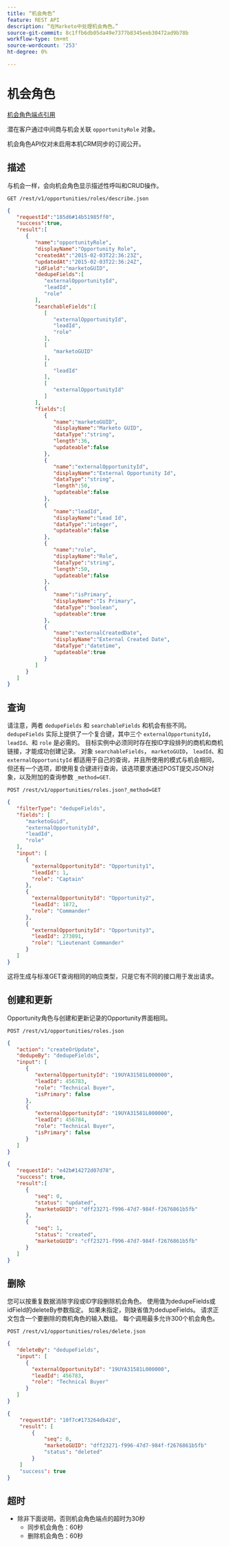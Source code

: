 ```yaml
---
title: “机会角色”
feature: REST API
description: “在Marketo中处理机会角色。”
source-git-commit: 8c1ffb6db05da49e7377b8345eeb30472ad9b78b
workflow-type: tm+mt
source-wordcount: '253'
ht-degree: 0%

---
```



# 机会角色

[机会角色端点引用](https://developer.adobe.com/marketo-apis/api/mapi/#tag/Opportunities/operation/getOpportunityRolesUsingGET)

潜在客户通过中间商与机会关联 `opportunityRole` 对象。

机会角色API仅对未启用本机CRM同步的订阅公开。

## 描述

与机会一样，会向机会角色显示描述性呼叫和CRUD操作。

```
GET /rest/v1/opportunities/roles/describe.json
```

```json
{  
   "requestId":"185d6#14b51985ff0",
   "success":true,
   "result":[  
      {  
         "name":"opportunityRole",
         "displayName":"Opportunity Role",
         "createdAt":"2015-02-03T22:36:23Z",
         "updatedAt":"2015-02-03T22:36:24Z",
         "idField":"marketoGUID",
         "dedupeFields":[  
            "externalOpportunityId",
            "leadId",
            "role"
         ],
         "searchableFields":[  
            [  
               "externalOpportunityId",
               "leadId",
               "role"
            ],
            [  
               "marketoGUID"
            ],
            [  
               "leadId"
            ],
            [  
               "externalOpportunityId"
            ]
         ],
         "fields":[  
            {  
               "name":"marketoGUID",
               "displayName":"Marketo GUID",
               "dataType":"string",
               "length":36,
               "updateable":false
            },
            {  
               "name":"externalOpportunityId",
               "displayName":"External Opportunity Id",
               "dataType":"string",
               "length":50,
               "updateable":false
            },
            {  
               "name":"leadId",
               "displayName":"Lead Id",
               "dataType":"integer",
               "updateable":false
            },
            {  
               "name":"role",
               "displayName":"Role",
               "dataType":"string",
               "length":50,
               "updateable":false
            },
            {  
               "name":"isPrimary",
               "displayName":"Is Primary",
               "dataType":"boolean",
               "updateable":true
            },
            {  
               "name":"externalCreatedDate",
               "displayName":"External Created Date",
               "dataType":"datetime",
               "updateable":true
            }
         ]
      }
   ]
}
```

## 查询

请注意，两者 `dedupeFields` 和 `searchableFields` 和机会有些不同。 `dedupeFields` 实际上提供了一个复合键，其中三个 `externalOpportunityId`， `leadId`、和 `role` 是必需的。 目标实例中必须同时存在按ID字段排列的商机和商机链接，才能成功创建记录。 对象 `searchableFields`， `marketoGUID`， `leadId`、和 `externalOpportunityId` 都适用于自己的查询，并且所使用的模式与机会相同，但还有一个选项，即使用复合键进行查询，该选项要求通过POST提交JSON对象，以及附加的查询参数 `_method=GET`.

```
POST /rest/v1/opportunities/roles.json?_method=GET
```

```json
{  
   "filterType": "dedupeFields",
   "fields": [  
      "marketoGuid",
      "externalOpportunityId",
      "leadId",
      "role"
   ],
   "input": [  
      {  
        "externalOpportunityId": "Opportunity1",
        "leadId": 1,
        "role": "Captain"
      },
      {  
        "externalOpportunityId": "Opportunity2",
        "leadId": 1872,
        "role": "Commander"
      },
      {  
        "externalOpportunityId": "Opportunity3",
        "leadId": 273891,
        "role": "Lieutenant Commander"
      }
   ]
}
```

这将生成与标准GET查询相同的响应类型，只是它有不同的接口用于发出请求。

## 创建和更新

Opportunity角色与创建和更新记录的Opportunity界面相同。

```
POST /rest/v1/opportunities/roles.json
```

```json
{
   "action": "createOrUpdate",
   "dedupeBy": "dedupeFields",
   "input": [
      {  
         "externalOpportunityId": "19UYA31581L000000",
         "leadId": 456783,
         "role": "Technical Buyer",
         "isPrimary": false
      },
      {
         "externalOpportunityId": "19UYA31581L000000",
         "leadId": 456784,
         "role": "Technical Buyer",
         "isPrimary": false
      }
   ]
}
```

```json
{
   "requestId": "e42b#14272d07d78",
   "success": true,
   "result":[
      {
         "seq": 0,
         "status": "updated",
         "marketoGUID": "dff23271-f996-47d7-984f-f2676861b5fb"
      },
      {
         "seq": 1,
         "status": "created",
         "marketoGUID": "cff23271-f996-47d7-984f-f2676861b5fb"
      }
   ]
}
```

## 删除

您可以按重复数据消除字段或ID字段删除机会角色。 使用值为dedupeFields或idField的deleteBy参数指定。 如果未指定，则缺省值为dedupeFields。 请求正文包含一个要删除的商机角色的输入数组。 每个调用最多允许300个机会角色。

```
POST /rest/v1/opportunities/roles/delete.json
```

```json
{  
   "deleteBy": "dedupeFields",
   "input": [  
      {  
        "externalOpportunityId": "19UYA31581L000000",
        "leadId": 456783,
        "role": "Technical Buyer"
      }
   ]
}
```

```json
{
    "requestId": "10f7c#173264db42d",
    "result": [
        {
            "seq": 0,
            "marketoGUID": "dff23271-f996-47d7-984f-f2676861b5fb"
            "status": "deleted"
        }
    ]
    "success": true
}
```

## 超时

- 除非下面说明，否则机会角色端点的超时为30秒
   - 同步机会角色：60秒 
   - 删除机会角色：60秒
